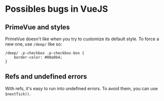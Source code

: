 # Possibles bugs in VueJS

## PrimeVue and styles

PrimeVue doesn't like when you try to customize its default style. To force a new one, use <code>/deep/</code> like so:

    /deep/ .p-checkbox .p-checkbox-box {
        border-color: #00a0b4;
    }

## Refs and undefined errors

With refs, it's easy to run into undefined errors. To avoid them, you can use <code>$nextTick()</code>.